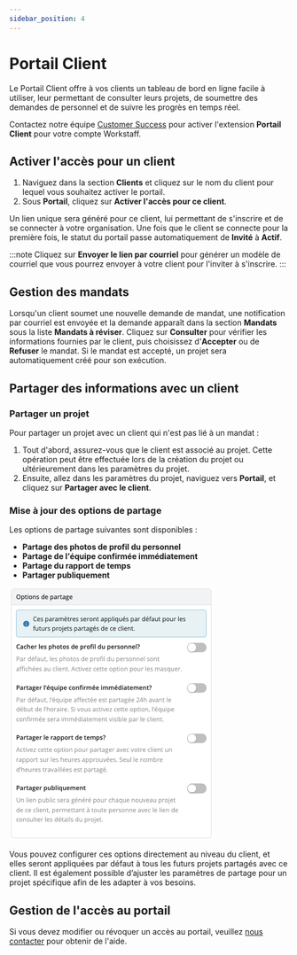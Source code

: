```yaml
---
sidebar_position: 4
---
```


# Portail Client

Le Portail Client offre à vos clients un tableau de bord en ligne facile à utiliser, leur permettant de consulter leurs projets, de soumettre des demandes de personnel et de suivre les progrès en temps réel.

Contactez notre équipe [Customer Success](mailto:customer.success@workstaff.app) pour activer l'extension **Portail Client** pour votre compte Workstaff.

## Activer l'accès pour un client

1. Naviguez dans la section **Clients** et cliquez sur le nom du client pour lequel vous souhaitez activer le portail.
2. Sous **Portail**, cliquez sur **Activer l'accès pour ce client**.

Un lien unique sera généré pour ce client, lui permettant de s'inscrire et de se connecter à votre organisation.
Une fois que le client se connecte pour la première fois, le statut du portail passe automatiquement de **Invité** à **Actif**.

:::note
Cliquez sur **Envoyer le lien par courriel** pour générer un modèle de courriel que vous pourrez envoyer à votre client pour l'inviter à s'inscrire.
:::

## Gestion des mandats

Lorsqu'un client soumet une nouvelle demande de mandat, une notification par courriel est envoyée et la demande apparaît dans la section **Mandats** sous la liste **Mandats à réviser**. Cliquez sur **Consulter** pour vérifier les informations fournies par le client, puis choisissez d'**Accepter** ou de **Refuser** le mandat. Si le mandat est accepté, un projet sera automatiquement créé pour son exécution.

## Partager des informations avec un client

### Partager un projet

Pour partager un projet avec un client qui n'est pas lié à un mandat :
1. Tout d'abord, assurez-vous que le client est associé au projet. Cette opération peut être effectuée lors de la création du projet ou ultérieurement dans les paramètres du projet.
2. Ensuite, allez dans les paramètres du projet, naviguez vers **Portail**, et cliquez sur **Partager avec le client**.

### Mise à jour des options de partage

Les options de partage suivantes sont disponibles :
- **Partage des photos de profil du personnel**
- **Partage de l'équipe confirmée immédiatement**
- **Partage du rapport de temps**
- **Partager publiquement**

![Options de partage](./Images/options-partage.png)

Vous pouvez configurer ces options directement au niveau du client, et elles seront appliquées par défaut à tous les futurs projets partagés avec ce client. Il est également possible d’ajuster les paramètres de partage pour un projet spécifique afin de les adapter à vos besoins.

## Gestion de l'accès au portail

Si vous devez modifier ou révoquer un accès au portail, veuillez [nous contacter](mailto:support@workstaff.app) pour obtenir de l'aide.
